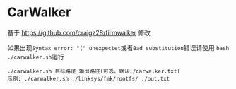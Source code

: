 # CarWalker
基于 https://github.com/craigz28/firmwalker 修改

如果出现`Syntax error: "(" unexpectet`或者`Bad substitution`错误请使用 `bash ./carwalker.sh`运行

```Fortran
./carwalker.sh 目标路径 输出路径(可选，默认./carwalker.txt)
示例: ./carwalker.sh ./linksys/fmk/rootfs/ ./out.txt
```
